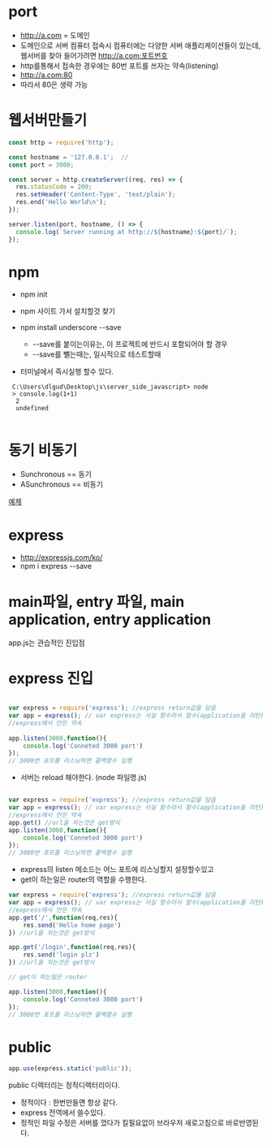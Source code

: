 
# port

+ http://a.com = 도메인
+ 도메인으로 서버 컴퓨터 접속시 컴퓨터에는 다양한 서버 애플리케이션들이 있는데, 웹서버를 찾아 들어가려면 http://a.com:포트번호
+ http를통해서 접속한 경우에는 80번 포트를 쓰자는 약속(listening)
+ http://a.com:80
+ 따라서 80은 생략 가능

# 웹서버만들기

```javascript
const http = require('http');  

const hostname = '127.0.0.1';  //
const port = 3000;

const server = http.createServer((req, res) => {
  res.statusCode = 200;
  res.setHeader('Content-Type', 'text/plain');
  res.end('Hello World\n');
});

server.listen(port, hostname, () => {
  console.log(`Server running at http://${hostname}:${port}/`);
});

```

# npm

+ npm init
+ npm 사이트 가서 설치할것 찾기
+ npm install underscore --save
    + --save를 붙이는이유는, 이 프로젝트에 반드시 포함되어야 할 경우
    + --save를 뺄는때는, 일시적으로 테스트할때


+ 터미널에서 즉시실행 할수 있다.

```
 C:\Users\dlgud\Desktop\js\server_side_javascript> node 
 > console.log(1+1)
  2
  undefined
 
 ```


 # 동기 비동기

+ Sunchronous == 동기   
+ ASunchronous == 비동기

[예제](./sync_async.js)


# express

+ http://expressjs.com/ko/
+ npm i express --save


# main파일, entry 파일, main application, entry application

app.js는 관습적인 진입점

# express 진입

```javascript

var express = require('express'); //express return값을 담음
var app = express(); // var express는 사실 함수라서 함수(application을 리턴) app에 담음 
//express에서 만든 약속
 
app.listen(3000,function(){
    console.log('Conneted 3000 port')
});
// 3000번 포트를 리스닝하면 콜백함수 실행

```

+ 서버는 reload 해야한다. (node 파일명.js)

```javascript

var express = require('express'); //express return값을 담음
var app = express(); // var express는 사실 함수라서 함수(application을 리턴) app에 담음 
//express에서 만든 약속
app.get() //url을 치는것은 get방식
app.listen(3000,function(){
    console.log('Conneted 3000 port')
});
// 3000번 포트를 리스닝하면 콜백함수 실행

```

+ express의 listen 메소드는 어느 포트에 리스닝할지 설정할수있고
+ get이 하는일은 router의 역할을 수행한다.


```javascript
var express = require('express'); //express return값을 담음
var app = express(); // var express는 사실 함수라서 함수(application을 리턴) app에 담음 
//express에서 만든 약속
app.get('/',function(req,res){
    res.send('Hello home page')
}) //url을 치는것은 get방식

app.get('/login',function(req,res){
    res.send('login plz')
}) //url을 치는것은 get방식

// get이 하는일은 router

app.listen(3000,function(){
    console.log('Conneted 3000 port')
});
// 3000번 포트를 리스닝하면 콜백함수 실행

```



# public


 ```javascript
app.use(express.static('public')); 
 ```

public 디렉터리는 정적디렉터리이다.
+ 정적이다 : 한번만들면 항상 같다.
+ express 전역에서 쓸수있다.
+ 정적인 파일 수정은 서버를 껐다가 킬필요없이 브라우저 새로고침으로 바로반영된다.